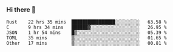 ### Hi there 👋

<!--
**WShiBin/WShiBin** is a ✨ _special_ ✨ repository because its `README.md` (this file) appears on your GitHub profile.

Here are some ideas to get you started:

- 🔭 I’m currently working on ...
- 🌱 I’m currently learning ...
- 👯 I’m looking to collaborate on ...
- 🤔 I’m looking for help with ...
- 💬 Ask me about ...
- 📫 How to reach me: ...
- 😄 Pronouns: ...
- ⚡ Fun fact: ...
-->

<!--START_SECTION:waka-->
```text
Rust    22 hrs 35 mins  ████████████████░░░░░░░░░   63.58 % 
C       9 hrs 34 mins   ██████▓░░░░░░░░░░░░░░░░░░   26.95 % 
JSON    1 hr 54 mins    █▒░░░░░░░░░░░░░░░░░░░░░░░   05.39 % 
TOML    35 mins         ▒░░░░░░░░░░░░░░░░░░░░░░░░   01.65 % 
Other   17 mins         ▒░░░░░░░░░░░░░░░░░░░░░░░░   00.81 % 
```
<!--END_SECTION:waka-->
